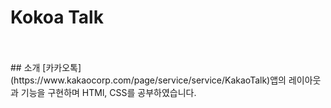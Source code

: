 # Kokoa Talk
<br>  
<br>  
## 소개
[카카오톡](https://www.kakaocorp.com/page/service/service/KakaoTalk)앱의 레이아웃과 기능을 구현하며 HTMl, CSS를 공부하였습니다.
